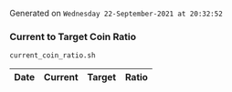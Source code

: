 Generated on `Wednesday 22-September-2021 at 20:32:52`

### Current to Target Coin Ratio
`current_coin_ratio.sh`

Date|Current|Target|Ratio
---|---|---|---

